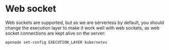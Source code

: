 
# Web socket

Web sockets are supported, but as we are serverless by default, you should change the execution layer to make it work well with web sockets, as web socket connections are kept alive on the server:

    openode set-config EXECUTION_LAYER kubernetes

